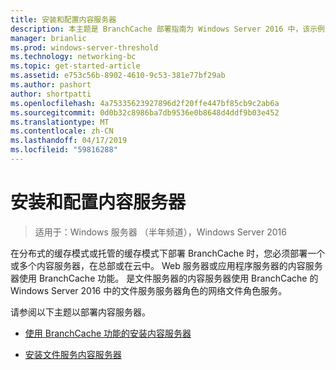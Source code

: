 ```yaml
---
title: 安装和配置内容服务器
description: 本主题是 BranchCache 部署指南为 Windows Server 2016 中，该示例演示了如何部署 BranchCache 在分布式和托管缓存模式下以优化分支机构中的 WAN 带宽使用情况的一部分
manager: brianlic
ms.prod: windows-server-threshold
ms.technology: networking-bc
ms.topic: get-started-article
ms.assetid: e753c56b-8902-4610-9c53-381e77bf29ab
ms.author: pashort
author: shortpatti
ms.openlocfilehash: 4a75335623927896d2f20ffe447bf85cb9c2ab6a
ms.sourcegitcommit: 0d0b32c8986ba7db9536e0b8648d4ddf9b03e452
ms.translationtype: MT
ms.contentlocale: zh-CN
ms.lasthandoff: 04/17/2019
ms.locfileid: "59816288"
---
```

# <a name="install-and-configure-content-servers"></a>安装和配置内容服务器

>适用于：Windows 服务器 （半年频道），Windows Server 2016

在分布式的缓存模式或托管的缓存模式下部署 BranchCache 时，您必须部署一个或多个内容服务器，在总部或在云中。 Web 服务器或应用程序服务器的内容服务器使用 BranchCache 功能。 是文件服务器的内容服务器使用 BranchCache 的 Windows Server 2016 中的文件服务服务器角色的网络文件角色服务。  
  
请参阅以下主题以部署内容服务器。  
  
-   [使用 BranchCache 功能的安装内容服务器](../../branchcache/deploy/Install-Content-Servers-that-Use-the-BranchCache-Feature.md)  
  
-   [安装文件服务内容服务器](../../branchcache/deploy/Install-File-Services-Content-Servers.md)  
  


